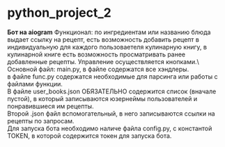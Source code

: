 # python_project_2
**Бот на aiogram**
Функционал: по ингредиентам или названию блюда выдает ссылку на рецепт, есть возможность добавить рецепт в индивидуальную для каждого пользоваетеля кулинарную книгу, в кулинарной книге есть возможность просматривать ранее добавленные рецепты. Управление осуществляется кнопками.\ 
Основной файл: main.py, в файле содержатся все хэндлеры. \
в файле func.py содержатся необходимые для парсинга или работы с файлами функции. \
В файле user_books.json ОБЯЗАТЕЛЬНО содержится список (вначале пустой), в который записываются юзернеймы пользователей и понравившиеся им рецепты. \
Второй .json файл вспомогательный, в него записываются ссылки на рецепты по запросам. \
Для запуска бота необходимо наличе файла config.py, с константой TOKEN, в которой содержится токен для запуска бота. 
